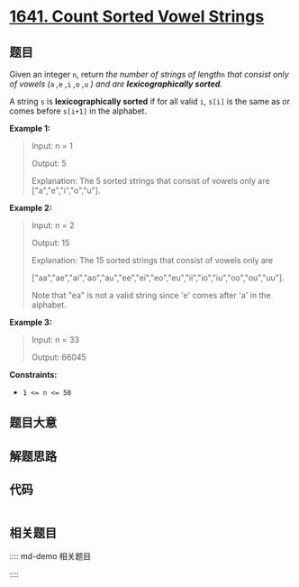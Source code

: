 # [1641. Count Sorted Vowel Strings](https://leetcode.com/problems/count-sorted-vowel-strings)

## 题目

Given an integer `n`, return _the number of strings of length_`n` _that
consist only of vowels (_`a` _,_`e` _,_`i` _,_`o` _,_`u` _) and are
**lexicographically sorted**._

A string `s` is **lexicographically sorted** if for all valid `i`, `s[i]` is
the same as or comes before `s[i+1]` in the alphabet.



**Example 1:**

> Input: n = 1
> 
> Output: 5
> 
> Explanation: The 5 sorted strings that consist of vowels only are ["a","e","i","o","u"].

**Example 2:**

> Input: n = 2
> 
> Output: 15
> 
> Explanation: The 15 sorted strings that consist of vowels only are
> 
> ["aa","ae","ai","ao","au","ee","ei","eo","eu","ii","io","iu","oo","ou","uu"].
> 
> Note that "ea" is not a valid string since 'e' comes after 'a' in the alphabet.

**Example 3:**

> Input: n = 33
> 
> Output: 66045

**Constraints:**

  * `1 <= n <= 50` 


## 题目大意

## 解题思路

## 代码

```javascript

```

## 相关题目

:::: md-demo 相关题目

::::

